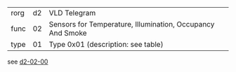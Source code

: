 
|    |   |   |
| -- | - | - |
| rorg | d2 | VLD Telegram |
| func | 02 | Sensors for Temperature, Illumination, Occupancy And Smoke |
| type | 01 | Type 0x01 (description: see table) |

see [d2-02-00](d2-02-00.md)
  